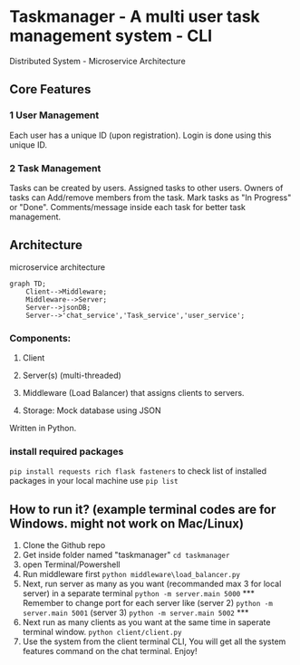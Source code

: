 # Taskmanager - A multi user task management system - CLI 
Distributed System - Microservice Architecture

## Core Features

### 1 User Management
Each user has a unique ID (upon registration).
Login is done using this unique ID.

### 2 Task Management
Tasks can be created by users. 
Assigned tasks to other users. Owners of tasks can Add/remove members from the task.
Mark tasks as "In Progress" or "Done". 
Comments/message inside each task for better task management.

## Architecture
microservice architecture
```mermaid
graph TD;
    Client-->Middleware;
    Middleware-->Server;
    Server-->jsonDB;
    Server-->'chat_service','Task_service','user_service';
```



### Components:
1. Client 
2. Server(s) (multi-threaded)
3. Middleware (Load Balancer) that assigns clients to servers.

4. Storage: Mock database using JSON

Written in Python.

### install required packages
```pip install requests rich flask fasteners``` 
to check list of installed packages in your local machine use ```pip list```

## How to run it? (example terminal codes are for Windows. might not work on Mac/Linux)
1. Clone the Github repo
2. Get inside folder named "taskmanager" ```cd taskmanager```
3. open Terminal/Powershell
4. Run middleware first ```python middleware\load_balancer.py```
5. Next, run server as many as you want (recommanded max 3 for local server) in a separate terminal ```python -m server.main 5000``` 
*** Remember to change port for each server like (server 2) ```python -m server.main 5001``` (server 3) ```python -m server.main 5002``` ***
6. Next run as many clients as you want at the same time in saperate terminal window. ```python client/client.py```
7. Use the system from the client terminal CLI, You will get all the system features command on the chat terminal. Enjoy! 
